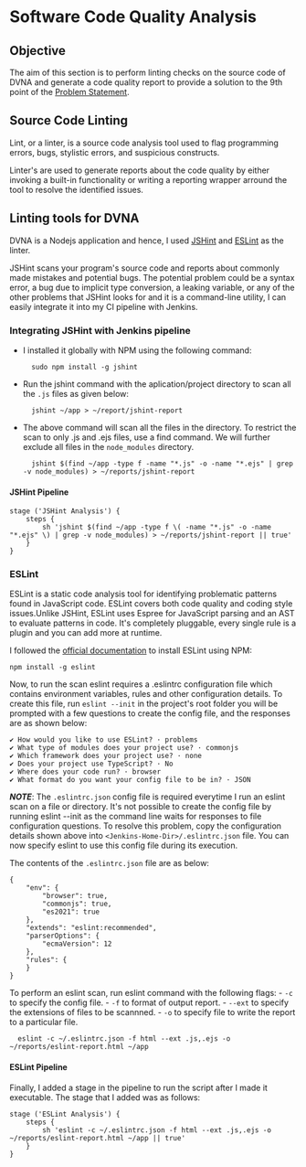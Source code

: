 # Software Code Quality Analysis
## Objective

The aim of this section is to perform linting checks on the source code of DVNA and generate a code quality report to provide a solution to the 9th point of the [Problem Statement](https://devsecops-report.netlify.app/problem-statements/).
## Source Code Linting

Lint, or a linter, is a source code analysis tool used to flag programming errors, bugs, stylistic errors, and suspicious constructs.

Linter's are used to generate reports about the code quality by either invoking a built-in functionality or writing a reporting wrapper arround the tool to resolve the identified issues.


## Linting tools for DVNA

DVNA is a Nodejs application and hence, I used [JSHint](https://jshint.com/install/) and [ESLint](https://eslint.org/docs/2.13.1/user-guide/command-line-interface) as the linter.

JSHint scans your program's source code and reports about commonly made mistakes and potential bugs. The potential problem could be a syntax error, a bug due to implicit type conversion, a leaking variable, or any of the other problems that JSHint looks for and it is a command-line utility, I can easily integrate it into my CI pipeline with Jenkins. 

### Integrating JSHint with Jenkins pipeline

- I installed it globally with NPM using the following command:

        sudo npm install -g jshint


- Run the jshint command with the aplication/project directory to scan all the `.js` files as given below:
  
        jshint ~/app > ~/report/jshint-report

- The above command will scan all the files in the directory. To restrict the scan to only .js and .ejs files, use a find command. We will further exclude all files in the `node_modules` directory.

        jshint $(find ~/app -type f -name "*.js" -o -name "*.ejs" | grep -v node_modules) > ~/reports/jshint-report
    
#### JSHint Pipeline

    stage ('JSHint Analysis') {  
        steps {
            sh 'jshint $(find ~/app -type f \( -name "*.js" -o -name "*.ejs" \) | grep -v node_modules) > ~/reports/jshint-report || true'
        }
    }

### ESLint

ESLint is a static code analysis tool for identifying problematic patterns found in JavaScript code. ESLint covers both code quality and coding style issues.Unlike JSHint, ESLint uses Espree for JavaScript parsing and an AST to evaluate patterns in code. It's completely pluggable, every single rule is a plugin and you can add more at runtime.

I followed the [official documentation](https://eslint.org/docs/user-guide/getting-started) to install ESLint using NPM:

    npm install -g eslint 

Now, to run the scan eslint requires a .eslintrc configuration file which contains environment variables, rules and other configuration details. To create this file, run `eslint --init` in the project's root folder you will be prompted with a few questions to create the config file, and the responses are as shown below:

    ✔ How would you like to use ESLint? · problems
    ✔ What type of modules does your project use? · commonjs
    ✔ Which framework does your project use? · none
    ✔ Does your project use TypeScript? · No
    ✔ Where does your code run? · browser
    ✔ What format do you want your config file to be in? · JSON

***NOTE***: The `.eslintrc.json` config file is required everytime I run an eslint scan on a file or directory. It's not possible to create the config file by running eslint --init as the command line waits for responses to file configuration questions. To resolve this problem, copy the configuration details shown above into `<Jenkins-Home-Dir>/.eslintrc.json` file. You can now specify eslint to use this config file during its execution.

The contents of the `.eslintrc.json` file are as below:

    {
        "env": {
            "browser": true,
            "commonjs": true,
            "es2021": true
        },
        "extends": "eslint:recommended",
        "parserOptions": {
            "ecmaVersion": 12
        },
        "rules": {
        }
    }

To perform an eslint scan, run eslint command with the following flags:
      - `-c`  to specify the config file.
      - `-f` to format of output report.
      - `--ext` to specify the extensions of files to be scannned.
      - `-o` to specify file to write the report to a particular file. 

      eslint -c ~/.eslintrc.json -f html --ext .js,.ejs -o ~/reports/eslint-report.html ~/app

#### ESLint Pipeline

Finally, I added a stage in the pipeline to run the script after I made it executable. The stage that I added was as follows:

    stage ('ESLint Analysis') {
        steps {
            sh 'eslint -c ~/.eslintrc.json -f html --ext .js,.ejs -o ~/reports/eslint-report.html ~/app || true'
        }
    }


